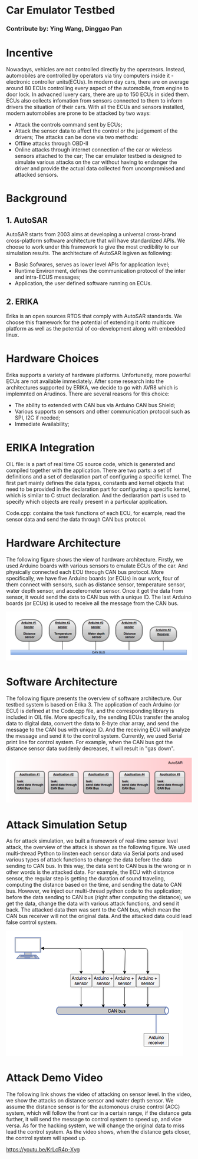 # Car Emulator Testbed
### Contribute by: Ying Wang, Dinggao Pan

# Incentive

Nowadays, vehicles are not controlled directly by the operateors. Instead, automobiles are controlled by operators via tiny computers inside it - electronic controller units(ECUs). In modern day cars, there are on average around 80 ECUs controlling every aspect of the automobile, from engine to door lock. In advacned luxery cars, there are up to 150 ECUs in sided them. ECUs also collects infomation from sensors connected to them to inform drivers the situation of their cars. With all the ECUs and sensors installed, modern automobiles are prone to be attacked by two ways:
  - Attack the controls command sent by ECUs;
  - Attack the sensor data to affect the control or the judgement of the drivers;
The attacks can be done via two methods:
  - Offline attacks through OBD-II
  - Online attacks through internet connection of the car or wireless sensors attached to the car;
The car emulator testbed is designed to simulate various attacks on the car without having to endanger the driver and provide the actual data collected from uncompromised and attacked sensors. 
 
# Background
 ## 1. AutoSAR
AutoSAR starts from 2003 aims at developing a universal cross-brand cross-platform software architecture that will have standardized APIs. We choose to work under this framework to give the most credibility to our simulation results. The architecture of AutoSAR isgiven as following:
 - Basic Sofwares, serves as lower level APIs for application level;
 - Runtime Environment, defines the communication protocol of the inter and intra-ECUS messages;
 - Application, the user defined software running on ECUs.
 ## 2. ERIKA
Erika is an open sources RTOS that comply with AutoSAR standards. We choose this framework for the potential of extending it onto multicore platform as well as the potential of co-development along with embedded linux. 

# Hardware Choices

Erika supports a variety of hardware platforms. Unfortunetly, more powerful ECUs are not available immediately. After some research into the architectures supported by ERIKA, we decide to go with AVR8 which is implemnted on Arudinos. There are several reasons for this choice: 
 - The ability to extended with CAN bus via Arduino CAN bus Shield;
 - Various supports on sensors and other communication protocol such as SPI, I2C if needed;
 - Immediate Availability;

# ERIKA Integration

OIL file: is a part of real time OS source code, which is generated and compiled together with the application. There are two parts: a set of definitions and a set of declaration part of configuring a specific kernel. The first part mainly defines the data types, constants and kernel objects that need to be provided in the declaration part for configuring a specific kernel, which is similar to C struct declaration. And the declaration part is used to specify which objects are really present in a particular application.

Code.cpp: contains the task functions of each ECU, for example, read the sensor data and send the data through CAN bus protocol.


# Hardware Architecture

The following figure shows the view of hardware architecture. Firstly, we used Arduino boards with various sensors to emulate ECUs of the car. And physically connected each ECU through CAN bus protocol. More specifically, we have five Arduino boards (or ECUs) in our work, four of them connect with sensors, such as distance sensor, temperature sensor, water depth sensor, and accelerometer sensor. Once it got the data from sensor, it would send the data to CAN bus with a unique ID. The last Arduino boards (or ECUs) is used to receive all the message from the CAN bus.

![alt text](https://github.com/UCLA-ECE209AS-2018W/Dinggao-Ying/blob/master/Hardware%20Architecture.png) 


# Software Architecture

The following figure presents the overview of software architecture. Our testbed system is based on Erika 3. The application of each Arduino (or ECU) is defined at the Code.cpp file, and the corresponding library is included in OIL file. More specifically, the sending ECUs transfer the analog data to digital data, convert the data to 8-byte char array, and send the message to the CAN bus with unique ID. And the receiving ECU will analyze the message and send it to the control system. Currently, we used Serial print line for control system. For example, when the CAN bus got the distance sensor data suddenly decreases, it will result in "gas down".

![alt_text](https://github.com/UCLA-ECE209AS-2018W/Dinggao-Ying/blob/master/Software%20Architecture.png)

# Attack Simulation Setup

As for attack simulation, we built a framework of real-time sensor level attack, the overview of the attack is shown as the following figure. We used multi-thread Python to linsten each sensor data via Serial ports and used various types of attack functions to change the data before the data sending to CAN bus. In this way, the data sent to CAN bus is the wrong or in other words is the attacked data. For example, the ECU with distance sensor, the regular step is getting the duration of sound traveling, computing the distance based on the time, and sending the data to CAN bus. However, we inject our multi-thread python code to the application; before the data sending to CAN bus (right after computing the distance), we get the data, change the data with various attack functions, and send it back. The attacked data then was sent to the CAN bus, which mean the CAN bus receiver will not the original data. And the attacked data could lead false control system. 

![alt_text](https://github.com/UCLA-ECE209AS-2018W/Dinggao-Ying/blob/master/attack%20view.png)

# Attack Demo Video

The following link shows the video of attacking on sensor level. In the video, we show the attacks on distance sensor and water depth sensor. We assume the distance sensor is for the automonous cruise control (ACC) system, which will follow the front car in a certain range, if the distance gets further, it will send the message to control system to speed up, and vice versa. As for the hacking system, we will change the original data to miss lead the control system. As the video shows, when the distance gets closer, the control system will speed up.

https://youtu.be/KrLcR4p-Xyg
